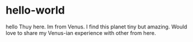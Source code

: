 # hello-world
hello
Thuy here. Im from Venus. I find this planet tiny but amazing. Would love to share my Venus-ian experience with other from here.

